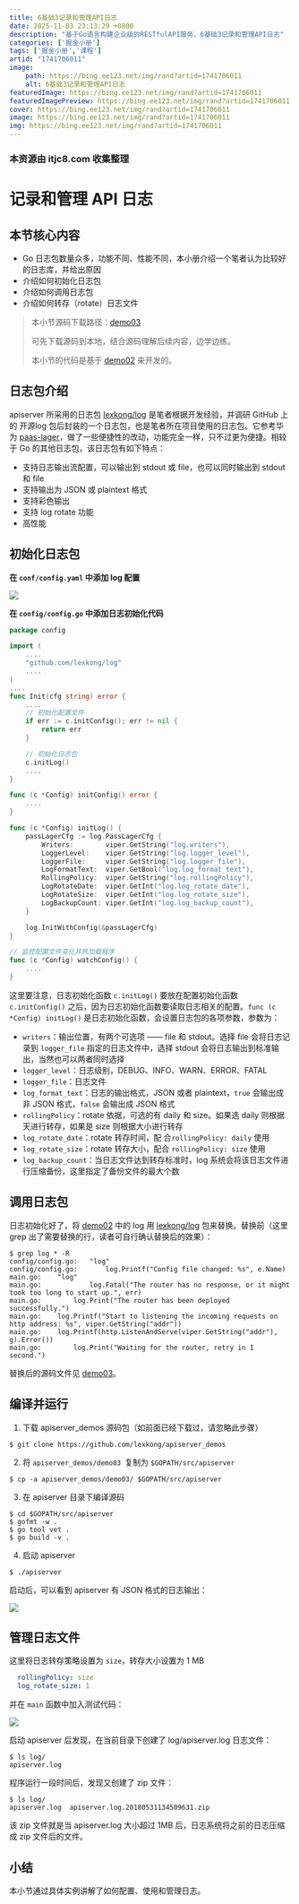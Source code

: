 ```yaml
---
title: 6基础3记录和管理API日志
date: 2025-11-03 23:13:29 +0800
description: "基于Go语言构建企业级的RESTfulAPI服务，6基础3记录和管理API日志"
categories: ['掘金小册']
tags: ['掘金小册','课程']
artid: "1741706011"
image:
    path: https://bing.ee123.net/img/rand?artid=1741706011
    alt: 6基础3记录和管理API日志
featuredImage: https://bing.ee123.net/img/rand?artid=1741706011
featuredImagePreview: https://bing.ee123.net/img/rand?artid=1741706011
cover: https://bing.ee123.net/img/rand?artid=1741706011
image: https://bing.ee123.net/img/rand?artid=1741706011
img: https://bing.ee123.net/img/rand?artid=1741706011
---
```


### 本资源由 itjc8.com 收集整理
# 记录和管理 API 日志

## 本节核心内容

+ Go 日志包数量众多，功能不同、性能不同，本小册介绍一个笔者认为比较好的日志库，并给出原因
+ 介绍如何初始化日志包
+ 介绍如何调用日志包
+ 介绍如何转存（rotate）日志文件

> 本小节源码下载路径：[demo03](https://github.com/lexkong/apiserver_demos/tree/master/demo03)
>
> 可先下载源码到本地，结合源码理解后续内容，边学边练。
>
> 本小节的代码是基于 [demo02](https://github.com/lexkong/apiserver_demos/tree/master/demo02) 来开发的。

## 日志包介绍

apiserver 所采用的日志包 [lexkong/log](https://github.com/lexkong/log) 是笔者根据开发经验，并调研 GitHub 上的 开源log 包后封装的一个日志包，也是笔者所在项目使用的日志包。它参考华为 [paas-lager](https://github.com/ServiceComb/paas-lager)，做了一些便捷性的改动，功能完全一样，只不过更为便捷。相较于 Go 的其他日志包，该日志包有如下特点：

+ 支持日志输出流配置，可以输出到 stdout 或 file，也可以同时输出到 stdout 和 file
+ 支持输出为 JSON 或 plaintext 格式
+ 支持彩色输出
+ 支持 log rotate 功能
+ 高性能

## 初始化日志包

**在 `conf/config.yaml` 中添加 log 配置**

![](https://user-gold-cdn.xitu.io/2018/5/31/163b436f7649e2e7?w=800&h=337&f=png&s=29514)

**在 `config/config.go` 中添加日志初始化代码**

```go
package config

import (
    ....
    "github.com/lexkong/log"
    ....
)
....
func Init(cfg string) error {
    ....
    // 初始化配置文件
    if err := c.initConfig(); err != nil {
        return err
    }

    // 初始化日志包
    c.initLog()
    ....
}

func (c *Config) initConfig() error {
    ....
}

func (c *Config) initLog() {
    passLagerCfg := log.PassLagerCfg {
        Writers:        viper.GetString("log.writers"),
        LoggerLevel:    viper.GetString("log.logger_level"),
        LoggerFile:     viper.GetString("log.logger_file"),
        LogFormatText:  viper.GetBool("log.log_format_text"),
        RollingPolicy:  viper.GetString("log.rollingPolicy"),
        LogRotateDate:  viper.GetInt("log.log_rotate_date"),
        LogRotateSize:  viper.GetInt("log.log_rotate_size"),
        LogBackupCount: viper.GetInt("log.log_backup_count"),
    }

    log.InitWithConfig(&passLagerCfg)
}  

// 监控配置文件变化并热加载程序
func (c *Config) watchConfig() {
    ....
}
```

这里要注意，日志初始化函数 `c.initLog()` 要放在配置初始化函数 `c.initConfig()` 之后，因为日志初始化函数要读取日志相关的配置。`func (c *Config) initLog()` 是日志初始化函数，会设置日志包的各项参数，参数为：

+ `writers`：输出位置，有两个可选项 —— file 和 stdout。选择 file 会将日志记录到 `logger_file` 指定的日志文件中，选择 stdout 会将日志输出到标准输出，当然也可以两者同时选择
+ `logger_level`：日志级别，DEBUG、INFO、WARN、ERROR、FATAL
+ `logger_file`：日志文件
+ `log_format_text`：日志的输出格式，JSON 或者 plaintext，`true` 会输出成非 JSON 格式，`false` 会输出成 JSON 格式
+ `rollingPolicy`：rotate 依据，可选的有 daily 和 size。如果选 daily 则根据天进行转存，如果是 size 则根据大小进行转存
+ `log_rotate_date`：rotate 转存时间，配 合`rollingPolicy: daily` 使用
+ `log_rotate_size`：rotate 转存大小，配合 `rollingPolicy: size` 使用
+ `log_backup_count`：当日志文件达到转存标准时，log 系统会将该日志文件进行压缩备份，这里指定了备份文件的最大个数

## 调用日志包

日志初始化好了，将 [demo02](https://github.com/lexkong/apiserver_demos/tree/master/demo02) 中的 log 用 [lexkong/log](https://github.com/lexkong/log) 包来替换。替换前（这里 grep 出了需要替换的行，读者可自行确认替换后的效果）：

```
$ grep log * -R
config/config.go:	"log"
config/config.go:		log.Printf("Config file changed: %s", e.Name)
main.go:	"log"
main.go:			log.Fatal("The router has no response, or it might took too long to start up.", err)
main.go:		log.Print("The router has been deployed successfully.")
main.go:	log.Printf("Start to listening the incoming requests on http address: %s", viper.GetString("addr"))
main.go:	log.Printf(http.ListenAndServe(viper.GetString("addr"), g).Error())
main.go:		log.Print("Waiting for the router, retry in 1 second.")
```

替换后的源码文件见 [demo03](https://github.com/lexkong/apiserver_demos/tree/master/demo03)。

## 编译并运行

1. 下载 apiserver_demos 源码包（如前面已经下载过，请忽略此步骤）

```
$ git clone https://github.com/lexkong/apiserver_demos
```

2. 将 `apiserver_demos/demo03 `复制为 `$GOPATH/src/apiserver`

```
$ cp -a apiserver_demos/demo03/ $GOPATH/src/apiserver
```

3. 在 apiserver 目录下编译源码

```
$ cd $GOPATH/src/apiserver
$ gofmt -w .
$ go tool vet .
$ go build -v .
```

4. 启动 apiserver

```
$ ./apiserver
```

启动后，可以看到 apiserver 有 JSON 格式的日志输出：

![](https://user-gold-cdn.xitu.io/2018/6/7/163d94888f441a2e?w=1738&h=281&f=png&s=38252)

## 管理日志文件

这里将日志转存策略设置为 `size`，转存大小设置为 1 MB

```yaml
  rollingPolicy: size
  log_rotate_size: 1
```

并在 `main` 函数中加入测试代码：

![](https://user-gold-cdn.xitu.io/2018/5/31/163b4bc062cc4033?w=1336&h=266&f=png&s=12866)


启动 apiserver 后发现，在当前目录下创建了 log/apiserver.log 日志文件：

```
$ ls log/
apiserver.log
```

程序运行一段时间后，发现又创建了 zip 文件：

```
$ ls log/
apiserver.log  apiserver.log.20180531134509631.zip
```

该 zip 文件就是当 apiserver.log 大小超过 1MB 后，日志系统将之前的日志压缩成 zip 文件后的文件。

## 小结

本小节通过具体实例讲解了如何配置、使用和管理日志。  